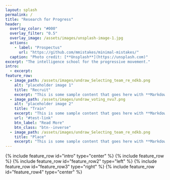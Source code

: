 ```yaml
---
layout: splash
permalink: /
title: "Research for Progress"
header:
  overlay_color: "#000"
  overlay_filter: "0.5"
  overlay_image: /assets/images/unsplash-image-1.jpg
  actions:
    - label: "Prospectus"
      url: "https://github.com/mmistakes/minimal-mistakes/"
  caption: "Photo credit: [**Unsplash**](https://unsplash.com)"
excerpt: "The intelligence school for the progressive movement."
intro: 
  - excerpt:
feature_row:
  - image_path: /assets/images/undraw_Selecting_team_re_ndkb.png
    alt: "placeholder image 1"
    title: "Recruit"
    excerpt: "This is some sample content that goes here with **Markdown** formatting."
  - image_path: /assets/images/undraw_voting_nvu7.png
    alt: "placeholder image 2"
    title: "Train"
    excerpt: "This is some sample content that goes here with **Markdown** formatting."
    url: "#test-link"
    btn_label: "Read More"
    btn_class: "btn--inverse"
  - image_path: /assets/images/undraw_Selecting_team_re_ndkb.png
    title: "Place"
    excerpt: "This is some sample content that goes here with **Markdown** formatting."
---
```


{% include feature_row id="intro" type="center" %}
{% include feature_row %}
{% include feature_row id="feature_row2" type="left" %}
{% include feature_row id="feature_row3" type="right" %}
{% include feature_row id="feature_row4" type="center" %}
